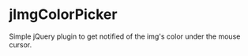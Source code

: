 jImgColorPicker
===============

Simple jQuery plugin to get notified of the img's color under the mouse cursor.
